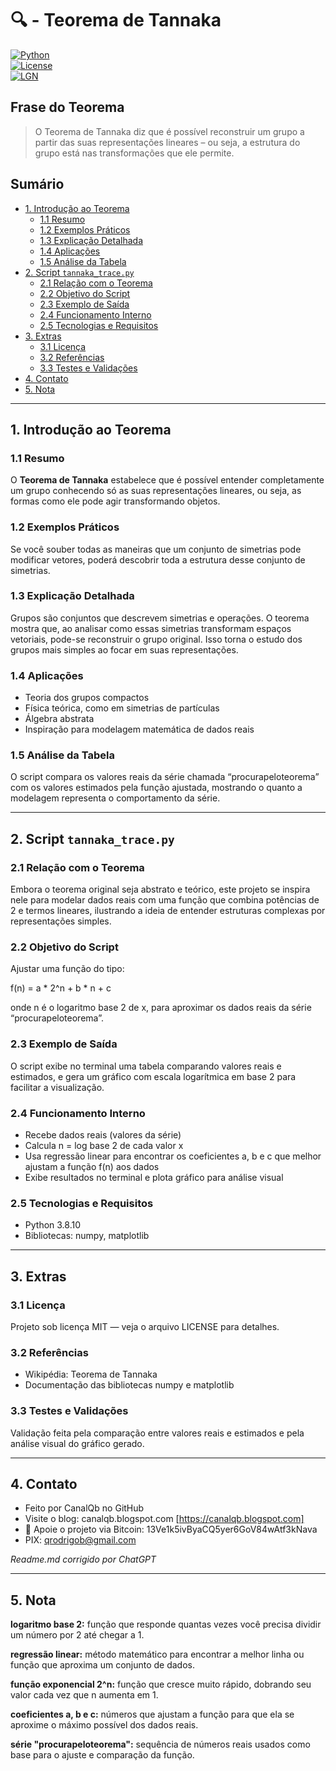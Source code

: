 # 🔍 - Teorema de Tannaka  
[![Python](https://img.shields.io/badge/Python-3.7%2B-blue.svg)](https://www.python.org/)  
[![License](https://img.shields.io/badge/license-MIT-green)](LICENSE)  
[![LGN](https://img.shields.io/badge/Teorema-Lei%20dos%20Grandes%20Números-ff69b4.svg)](https://en.wikipedia.org/wiki/Law_of_large_numbers)  

## Frase do Teorema

> O Teorema de Tannaka diz que é possível reconstruir um grupo a partir das suas representações lineares – ou seja, a estrutura do grupo está nas transformações que ele permite.

## Sumário

* [1. Introdução ao Teorema](#1-introdução-ao-teorema)
  * [1.1 Resumo](#11-resumo)
  * [1.2 Exemplos Práticos](#12-exemplos-práticos)
  * [1.3 Explicação Detalhada](#13-explicação-detalhada)
  * [1.4 Aplicações](#14-aplicações)
  * [1.5 Análise da Tabela](#15-análise-da-tabela)
* [2. Script `tannaka_trace.py`](#2-script-tannaka_tracepy)
  * [2.1 Relação com o Teorema](#21-relação-com-o-teorema)
  * [2.2 Objetivo do Script](#22-objetivo-do-script)
  * [2.3 Exemplo de Saída](#23-exemplo-de-saída)
  * [2.4 Funcionamento Interno](#24-funcionamento-interno)
  * [2.5 Tecnologias e Requisitos](#25-tecnologias-e-requisitos)
* [3. Extras](#3-extras)
  * [3.1 Licença](#31-licença)
  * [3.2 Referências](#32-referencias)
  * [3.3 Testes e Validações](#33-testes-e-validações)
* [4. Contato](#4-contato)
* [5. Nota](#5-nota)

---

## 1. Introdução ao Teorema

### 1.1 Resumo

O **Teorema de Tannaka** estabelece que é possível entender completamente um grupo conhecendo só as suas representações lineares, ou seja, as formas como ele pode agir transformando objetos.

### 1.2 Exemplos Práticos

Se você souber todas as maneiras que um conjunto de simetrias pode modificar vetores, poderá descobrir toda a estrutura desse conjunto de simetrias.

### 1.3 Explicação Detalhada

Grupos são conjuntos que descrevem simetrias e operações. O teorema mostra que, ao analisar como essas simetrias transformam espaços vetoriais, pode-se reconstruir o grupo original. Isso torna o estudo dos grupos mais simples ao focar em suas representações.

### 1.4 Aplicações

* Teoria dos grupos compactos  
* Física teórica, como em simetrias de partículas  
* Álgebra abstrata  
* Inspiração para modelagem matemática de dados reais  

### 1.5 Análise da Tabela

O script compara os valores reais da série chamada “procurapeloteorema” com os valores estimados pela função ajustada, mostrando o quanto a modelagem representa o comportamento da série.

---

## 2. Script `tannaka_trace.py`

### 2.1 Relação com o Teorema

Embora o teorema original seja abstrato e teórico, este projeto se inspira nele para modelar dados reais com uma função que combina potências de 2 e termos lineares, ilustrando a ideia de entender estruturas complexas por representações simples.

### 2.2 Objetivo do Script

Ajustar uma função do tipo:

f(n) = a * 2^n + b * n + c

onde n é o logaritmo base 2 de x, para aproximar os dados reais da série “procurapeloteorema”.

### 2.3 Exemplo de Saída

O script exibe no terminal uma tabela comparando valores reais e estimados, e gera um gráfico com escala logarítmica em base 2 para facilitar a visualização.

### 2.4 Funcionamento Interno

* Recebe dados reais (valores da série)  
* Calcula n = log base 2 de cada valor x  
* Usa regressão linear para encontrar os coeficientes a, b e c que melhor ajustam a função f(n) aos dados  
* Exibe resultados no terminal e plota gráfico para análise visual  

### 2.5 Tecnologias e Requisitos

* Python 3.8.10  
* Bibliotecas: numpy, matplotlib  

---

## 3. Extras

### 3.1 Licença

Projeto sob licença MIT — veja o arquivo LICENSE para detalhes.

### 3.2 Referências

* Wikipédia: Teorema de Tannaka  
* Documentação das bibliotecas numpy e matplotlib  

### 3.3 Testes e Validações

Validação feita pela comparação entre valores reais e estimados e pela análise visual do gráfico gerado.

---

## 4. Contato

* Feito por CanalQb no GitHub  
* Visite o blog: canalqb.blogspot.com [https://canalqb.blogspot.com]  
* 💸 Apoie o projeto via Bitcoin: 13Ve1k5ivByaCQ5yer6GoV84wAtf3kNava  
* PIX: [qrodrigob@gmail.com](mailto:qrodrigob@gmail.com)  

*Readme.md corrigido por ChatGPT*

---

## 5. Nota

**logaritmo base 2:** função que responde quantas vezes você precisa dividir um número por 2 até chegar a 1.  

**regressão linear:** método matemático para encontrar a melhor linha ou função que aproxima um conjunto de dados.  

**função exponencial 2^n:** função que cresce muito rápido, dobrando seu valor cada vez que n aumenta em 1.  

**coeficientes a, b e c:** números que ajustam a função para que ela se aproxime o máximo possível dos dados reais.  

**série "procurapeloteorema":** sequência de números reais usados como base para o ajuste e comparação da função.   
